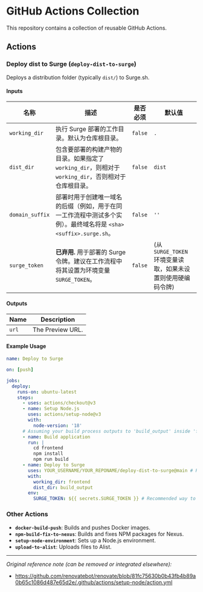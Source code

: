 # GitHub Actions Collection

This repository contains a collection of reusable GitHub Actions.

## Actions

### Deploy dist to Surge (`deploy-dist-to-surge`)

Deploys a distribution folder (typically `dist/`) to Surge.sh.

#### Inputs

| 名称          | 描述                                                                                                     | 是否必须 | 默认值 |
|---------------|-----------------------------------------------------------------------------------------------------------------|----------|---------|
| `working_dir` | 执行 Surge 部署的工作目录。默认为仓库根目录。                                                                       | `false`  | `.`     |
| `dist_dir`    | 包含要部署的构建产物的目录。如果指定了 `working_dir`，则相对于 `working_dir`，否则相对于仓库根目录。                                     | `false`  | `dist`  |
| `domain_suffix` | 部署时用于创建唯一域名的后缀（例如，用于在同一工作流程中测试多个实例）。最终域名将是 `<sha><suffix>.surge.sh`。                                   | `false`  | `''`    |
| `surge_token` | **已弃用.** 用于部署的 Surge 令牌。建议在工作流程中将其设置为环境变量 `SURGE_TOKEN`。                                                        | `false`  | (从 `SURGE_TOKEN` 环境变量读取，如果未设置则使用硬编码令牌) |


#### Outputs

| Name  | Description      |
|-------|------------------|
| `url` | The Preview URL. |

#### Example Usage

```yaml
name: Deploy to Surge

on: [push]

jobs:
  deploy:
    runs-on: ubuntu-latest
    steps:
      - uses: actions/checkout@v3
      - name: Setup Node.js
        uses: actions/setup-node@v3
        with:
          node-version: '18'
      # Assuming your build process outputs to 'build_output' inside 'frontend' directory
      - name: Build application
        run: |
          cd frontend
          npm install
          npm run build
      - name: Deploy to Surge
        uses: YOUR_USERNAME/YOUR_REPONAME/deploy-dist-to-surge@main # Replace with your actual repo path
        with:
          working_dir: frontend
          dist_dir: build_output
        env:
          SURGE_TOKEN: ${{ secrets.SURGE_TOKEN }} # Recommended way to provide the token
```

### Other Actions

- **`docker-build-push`**: Builds and pushes Docker images.
- **`npm-build-fix-to-nexus`**: Builds and fixes NPM packages for Nexus.
- **`setup-node-environment`**: Sets up a Node.js environment.
- **`upload-to-alist`**: Uploads files to Alist.

---
*Original reference note (can be removed or integrated elsewhere):*
- https://github.com/renovatebot/renovate/blob/81fc75630b0b43fb4b89a0b65c1086d487e65d2e/.github/actions/setup-node/action.yml
